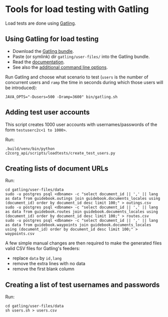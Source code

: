 Tools for load testing with Gatling
===================================

Load tests are done using [Gatling](http://gatling.io/).

Using Gatling for load testing
------------------------------

* Download the [Gatling bundle](http://gatling.io/#/resources/download).
* Paste (or symlink) dir `gatling/user-files/` into the Gatling bundle.
* Read the [documentation](http://gatling.io/docs/2.2.3/quickstart.html#running-gatling).
* See also the [additional command line options](http://gatling.io/docs/2.2.3/general/configuration.html#command-line-options).

Run Gatling and choose what scenario to test (`users` is the number of concurrent users and `ramp` the time in seconds during which those users will be introduced):

    JAVA_OPTS="-Dusers=500 -Dramp=3600" bin/gatling.sh


Adding test user accounts
-------------------------

This script creates 1000 user accounts with usernames/passwords of the form
`testuserc2c<1 to 1000>`.

Run:

    .build/venv/bin/python c2corg_api/scripts/loadtests/create_test_users.py


Creating lists of document URLs
-------------------------------

Run:

    cd gatling/user-files/data
    sudo -u postgres psql <dbname> -c "select document_id || ',' || lang as data from guidebook.outings join guidebook.documents_locales using (document_id) order by document_id desc limit 100;" > outings.csv
    sudo -u postgres psql <dbname> -c "select document_id || ',' || lang as data from guidebook.routes join guidebook.documents_locales using (document_id) order by document_id desc limit 100;" > routes.csv
    sudo -u postgres psql <dbname> -c "select document_id || ',' || lang as data from guidebook.waypoints join guidebook.documents_locales using (document_id) order by document_id desc limit 100;" > waypoints.csv


A few simple manual changes are then required to make the generated files valid CSV files for Gatling's feeders:
* replace `data` by `id,lang`
* remove the extra lines with no data
* remove the first blank column

Creating a list of test usernames and passwords
-----------------------------------------------

Run:

    cd gatling/user-files/data
    sh users.sh > users.csv
